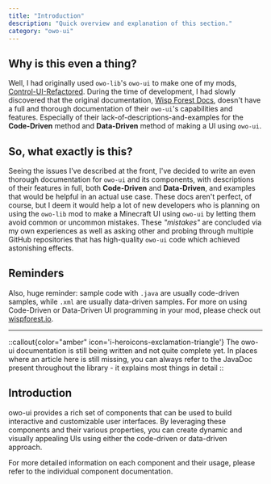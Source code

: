```yaml
---
title: "Introduction"
description: "Quick overview and explanation of this section."
category: "owo-ui"
---
```


## Why is this even a thing?
Well, I had originally used `owo-lib`'s `owo-ui` to make one of my mods, [Control-UI-Refactored](https://github.com/Type-32/Control-UI-Refactored). During the time of
development, I had slowly discovered that the original documentation, [Wisp Forest Docs](https://docs.wispforest.io), doesn't have a full and thorough
documentation of their `owo-ui`'s capabilities and features. Especially of their lack-of-descriptions-and-examples for
the **Code-Driven** method and **Data-Driven** method of making a UI using `owo-ui`.

## So, what exactly is this?
Seeing the issues I've described at the front, I've decided to write an even thorough documentation for `owo-ui` and its
components, with descriptions of their features in full, both **Code-Driven** and **Data-Driven**, and examples that
would be helpful in an actual use case. These docs aren't perfect, of course, but I deem it would help a lot of new
developers who is planning on using the `owo-lib` mod to make a Minecraft UI using `owo-ui` by letting them avoid common
or uncommon mistakes. These _"mistakes"_ are concluded via my own experiences as well as asking other and probing through
multiple GitHub repositories that has high-quality `owo-ui` code which achieved astonishing effects.

## Reminders
Also, huge reminder: sample code with `.java` are usually code-driven samples, while `.xml` are usually data-driven samples.
For more on using Code-Driven or Data-Driven UI programming in your mod, please check out [wispforest.io](wispforest.io/docs).

***

::callout{color="amber" icon='i-heroicons-exclamation-triangle'}
The owo-ui documentation is still being written and not quite complete yet. In places where an article here is still missing, you can always refer to the JavaDoc present throughout the library - it explains most things in detail
::

## Introduction

owo-ui provides a rich set of components that can be used to build interactive and customizable user interfaces. By leveraging these components and their various properties, you can create dynamic and visually appealing UIs using either the code-driven or data-driven approach.

For more detailed information on each component and their usage, please refer to the individual component documentation.
